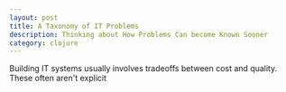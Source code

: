 ```yaml
---
layout: post
title: A Taxonomy of IT Problems
description: Thinking about How Problems Can become Known Sooner
category: clojure 
---
```



Building IT systems usually involves tradeoffs between cost and quality. These often aren't explicit 
